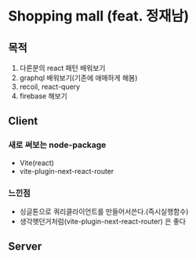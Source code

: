 # Shopping mall (feat. 정재남)

## 목적
1. 다른분의 react 패턴 배워보기
2. graphql 배워보기(기존에 애매하게 해봄)
3. recoil, react-query 
4. firebase 해보기


## Client
### 새로 써보는 node-package
 - Vite(react) 
 - vite-plugin-next-react-router 

### 느낀점
 - 싱글톤으로 쿼리클라이언트를 만들어서쓴다.(즉시실행함수)
 - 생각햇던거처럼(vite-plugin-next-react-router) 은 좋다

## Server

